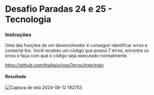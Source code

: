 # Desafio Paradas 24 e 25 - Tecnologia

### Instruções
Uma das funções de um desenvolvedor é conseguir identificar erros e consertá-los.
Você recebeu um código que possui 7 erros, encontre os erros e faça com que o código seja executado normalmente.

https://github.com/thalitaio/jogo7erros/tree/main

#### Resultado
![Captura de tela 2024-06-12 182753](https://github.com/euvinao/desafio24/assets/145941382/ee1b37ee-259c-4611-ade4-9e06c9a3dfb6)
